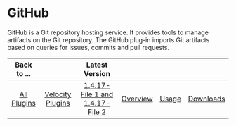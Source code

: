 
# GitHub

GitHub is a Git repository hosting service. It provides tools to manage artifacts on the Git repository. The GitHub plug-in imports Git artifacts based on queries for issues, commits and pull requests.

|Back to ...||Latest Version||||
| :---: | :---: | :---: | :---: | :---: | :---: |
|[All Plugins](../../index.md)|[Velocity Plugins](../README.md)|[1.4.17-File 1 ](https://raw.githubusercontent.com/UrbanCode/IBM-UCV-PLUGINS/main/files/ucv-ext-github/ucv-ext-github%3A1.4.17.tar.7z.001)[and 1.4.17-File 2](https://raw.githubusercontent.com/UrbanCode/IBM-UCV-PLUGINS/main/files/ucv-ext-github/ucv-ext-github%3A1.4.17.tar.7z.002)|[Overview](overview.md)|[Usage](usage.md)|[Downloads](downloads.md)|
